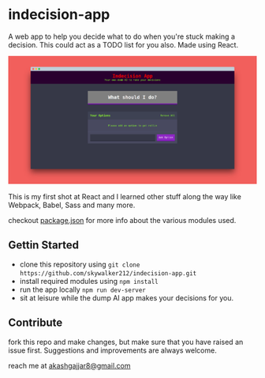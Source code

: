 # indecision-app

A web app to help you decide what to do when you're stuck making a decision. This could act as a TODO list for you also. Made using React.

![screenshot](screenshot.png)

This is my first shot at React and I learned other stuff along the way like Webpack, Babel, Sass and many more.

checkout [package.json](package.json) for more info about the various modules used.

## Gettin Started

- clone this repository using `git clone https://github.com/skywalker212/indecision-app.git`
- install required modules using `npm install`
- run the app locally `npm run dev-server`
- sit at leisure while the dump AI app makes your decisions for you.

## Contribute

fork this repo and make changes, but make sure that you have raised an issue first. Suggestions and improvements are always welcome.

reach me at akashgajjar8@gmail.com